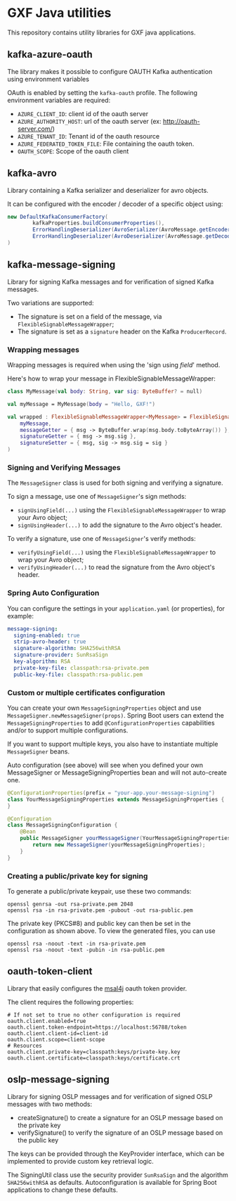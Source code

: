 # GXF Java utilities

This repository contains utility libraries for GXF java applications.

## kafka-azure-oauth

The library makes it possible to configure OAUTH Kafka authentication using environment variables

OAuth is enabled by setting the `kafka-oauth` profile.
The following environment variables are required:

- `AZURE_CLIENT_ID`: client id of the oauth server
- `AZURE_AUTHORITY_HOST`: url of the oauth server (ex: http://oauth-server.com/)
- `AZURE_TENANT_ID`: Tenant id of the oauth resource
- `AZURE_FEDERATED_TOKEN_FILE`: File containing the oauth token.
- `OAUTH_SCOPE`: Scope of the oauth client

## kafka-avro

Library containing a Kafka serializer and deserializer for avro objects.

It can be configured with the encoder / decoder of a specific object using:

```java
new DefaultKafkaConsumerFactory(
        kafkaProperties.buildConsumerProperties(),
        ErrorHandlingDeserializer(AvroSerializer(AvroMessage.getEncoder())),
        ErrorHandlingDeserializer(AvroDeserializer(AvroMessage.getDecoder()))
)
```

## kafka-message-signing

Library for signing Kafka messages and for verification of signed Kafka messages.

Two variations are supported:

- The signature is set on a field of the message, via `FlexibleSignableMessageWrapper`;
- The signature is set as a `signature` header on the Kafka `ProducerRecord`.

### Wrapping messages
Wrapping messages is required when using the 'sign using _field_' method.

Here's how to wrap your message in FlexibleSignableMessageWrapper:

```kotlin
class MyMessage(val body: String, var sig: ByteBuffer? = null)

val myMessage = MyMessage(body = "Hello, GXF!")

val wrapped : FlexibleSignableMessageWrapper<MyMessage> = FlexibleSignableMessageWrapper(
    myMessage,
    messageGetter = { msg -> ByteBuffer.wrap(msg.body.toByteArray()) },
    signatureGetter = { msg -> msg.sig },
    signatureSetter = { msg, sig -> msg.sig = sig }
)
```

### Signing and Verifying Messages
The `MessageSigner` class is used for both signing and verifying a signature.

To sign a message, use one of `MessageSigner`'s sign methods: 
- `signUsingField(...)` using the `FlexibleSignableMessageWrapper` to wrap your Avro object;
- `signUsingHeader(...)` to add the signature to the Avro object's header.

To verify a signature, use one of `MessageSigner`'s verify methods:
- `verifyUsingField(...)` using the `FlexibleSignableMessageWrapper` to wrap your Avro object;
- `verifyUsingHeader(...)` to read the signature from the Avro object's header.

### Spring Auto Configuration

You can configure the settings in your `application.yaml` (or properties), for example:

```yaml
message-signing:
  signing-enabled: true
  strip-avro-header: true
  signature-algorithm: SHA256withRSA
  signature-provider: SunRsaSign
  key-algorithm: RSA
  private-key-file: classpath:rsa-private.pem
  public-key-file: classpath:rsa-public.pem
```

### Custom or multiple certificates configuration

You can create your own `MessageSigningProperties` object and use `MessageSigner.newMessageSigner(props)`.
Spring Boot users can extend the `MessageSigningProperties` to add `@ConfigurationProperties` capabilities and/or to
support multiple configurations.

If you want to support multiple keys, you also have to instantiate multiple `MessageSigner` beans. 

Auto configuration (see above) will see when you defined your own MessageSigner or MessageSigningProperties bean and will not auto-create one.

```java
@ConfigurationProperties(prefix = "your-app.your-message-signing")
class YourMessageSigningProperties extends MessageSigningProperties {
}

@Configuration
class MessageSigningConfiguration {
    @Bean
    public MessageSigner yourMessageSigner(YourMessageSigningProperties yourMessageSigningProperties) {
        return new MessageSigner(yourMessageSigningProperties);
    }
}
```
### Creating a public/private key for signing

To generate a public/private keypair, use these two commands:

```shell
openssl genrsa -out rsa-private.pem 2048
openssl rsa -in rsa-private.pem -pubout -out rsa-public.pem
```

The private key (PKCS#8) and public key can then be set in the configuration as shown above.
To view the generated files, you can use

```shell
openssl rsa -noout -text -in rsa-private.pem
openssl rsa -noout -text -pubin -in rsa-public.pem
```

## oauth-token-client

Library that easily configures the [msal4j](https://github.com/AzureAD/microsoft-authentication-library-for-java) oauth
token provider.

The client requires the following properties:

```properties
# If not set to true no other configuration is required
oauth.client.enabled=true
oauth.client.token-endpoint=https://localhost:56788/token
oauth.client.client-id=client-id
oauth.client.scope=client-scope
# Resources
oauth.client.private-key=classpath:keys/private-key.key
oauth.client.certificate=classpath:keys/certificate.crt
```

## oslp-message-signing

Library for signing OSLP messages and for verification of signed OSLP messages with two methods:
- createSignature() to create a signature for an OSLP message based on the private key
- verifySignature() to verify the signature of an OSLP message based on the public key

The keys can be provided through the KeyProvider interface, which can be implemented to provide custom key retrieval logic.

The SigningUtil class use the security provider `SunRsaSign` and the algorithm `SHA256withRSA` as defaults.
Autoconfiguration is available for Spring Boot applications to change these defaults.